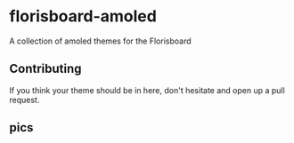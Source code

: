 # florisboard-amoled
A collection of amoled themes for the Florisboard

## Contributing

If you think your theme should be in here, don't hesitate and open up a pull request.

## pics
